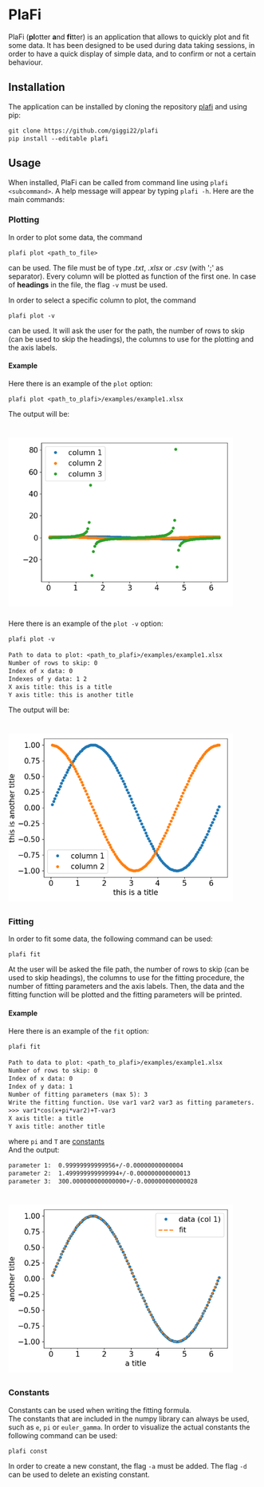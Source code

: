# PlaFi
PlaFi (**pl**otter **a**nd **fi**tter) is an application that allows to quickly plot and fit some data. It has been
designed to be used during data taking sessions, in order to have a quick display of simple data, and to confirm or not 
a certain behaviour.

## Installation
The application can be installed by cloning the repository [plafi](https://github.com/giggi22/plafi) and using pip:
```
git clone https://github.com/giggi22/plafi
pip install --editable plafi
```

## Usage
When installed, PlaFi can be called from command line using `plafi <subcommand>`. A help message will appear by typing
`plafi -h`. Here are the main commands:

### Plotting
In order to plot some data, the command 
```
plafi plot <path_to_file>
```
can be used. The file must be of type _.txt_, _.xlsx_ or _.csv_ (with ';' as separator). Every column will be plotted as
function of the first one. In case of **headings** in the file, the flag `-v` must be used.


In order to select a specific column to plot, the command 
```
plafi plot -v
```
can be used. It will ask the user for the path, the number of rows to skip (can be used to skip the headings), the 
columns to use for the plotting and the axis labels.

#### Example
Here there is an example of the `plot` option:
```
plafi plot <path_to_plafi>/examples/example1.xlsx
```
The output will be: <br/>
# <img src="examples/example1_out1.png" alt="Drawing" width = "450"></img>


Here there is an example of the `plot -v` option:
```
plafi plot -v
               
Path to data to plot: <path_to_plafi>/examples/example1.xlsx
Number of rows to skip: 0
Index of x data: 0
Indexes of y data: 1 2
X axis title: this is a title
Y axis title: this is another title

```
The output will be: <br/>
# <img src="examples/example1_out2.png" alt="Drawing" width = "450"></img>

### Fitting
In order to fit some data, the following command can be used:
```
plafi fit
```
At the user will be asked the file path, the number of rows to skip (can be used to skip headings), the columns to use
for the fitting procedure, the number of fitting parameters and the axis labels. Then, the data and the fitting function
will be plotted and the fitting parameters will be printed.

#### Example
Here there is an example of the `fit` option:
```
plafi fit     

Path to data to plot: <path_to_plafi>/examples/example1.xlsx     
Number of rows to skip: 0                      
Index of x data: 0
Index of y data: 1
Number of fitting parameters (max 5): 3                     
Write the fitting function. Use var1 var2 var3 as fitting parameters.
>>> var1*cos(x+pi*var2)+T-var3 
X axis title: a title
Y axis title: another title
```
where `pi` and `T` are [constants](#constants)<br/>
And the output:
```
parameter 1:  0.99999999999956+/-0.00000000000004
parameter 2:  1.499999999999994+/-0.000000000000013
parameter 3:  300.000000000000000+/-0.000000000000028
```
# <img src="examples/example1_out3.png" alt="Drawing" width = "450"></img>

### Constants
Constants can be used when writing the fitting formula. <br/>
The constants that are included in the numpy library can always be used, such as `e`, `pi` or `euler_gamma`.
In order to visualize the actual constants the following command can be used:
```
plafi const
```
In order to create a new constant, the flag `-a` must be added. The flag `-d` can be used to delete an existing constant.
